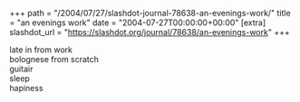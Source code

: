 +++
path = "/2004/07/27/slashdot-journal-78638-an-evenings-work/"
title = "an evenings work"
date = "2004-07-27T00:00:00+00:00"
[extra]
slashdot_url = "https://slashdot.org/journal/78638/an-evenings-work"
+++

<p>late in from work<br>bolognese from scratch<br>guitair<br>sleep<br>hapiness</p>

